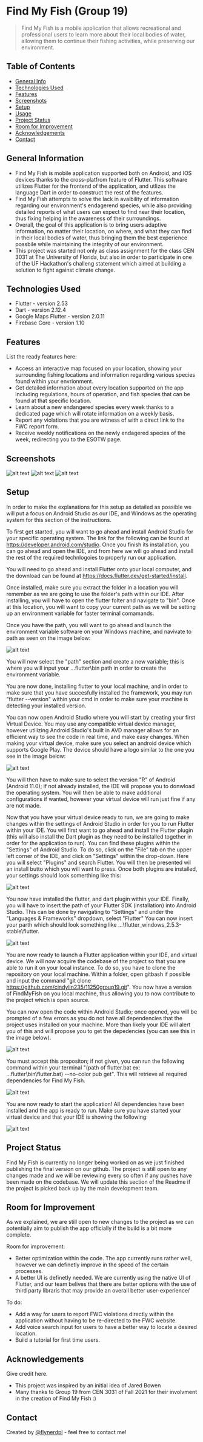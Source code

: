 # Find My Fish (Group 19)
> Find My Fish is a mobile application that allows recreational and professional users to learn more about their local bodies of water, allowing them to continue their fishing activities, while preserving our environment.
## Table of Contents
* [General Info](#general-information)
* [Technologies Used](#technologies-used)
* [Features](#features)
* [Screenshots](#screenshots)
* [Setup](#setup)
* [Usage](#usage)
* [Project Status](#project-status)
* [Room for Improvement](#room-for-improvement)
* [Acknowledgements](#acknowledgements)
* [Contact](#contact)
<!-- * [License](#license) -->


## General Information
- Find My Fish is mobile application supported both on Android, and IOS devices thanks to the cross-platfrom feature of Flutter. This software utilizes Flutter for the frontend of the application, and utlizes the language Dart in order to construct the rest of the features. 
- Find My Fish attempts to solve the lack in avaibility of information regarding our environment's endagerend species, while also providing detailed reports of what users can expect to find near their location, thus fixing helping in the awareness of their surroundings.
- Overall, the goal of this application is to bring users adaptive information, no matter their location, on where, and what they can find in their local bodies of water, thus bringing them the best experience possbile while maintaining the integrity of our environment.
- This project was started not only as class assignment for the class CEN 3031 at The University of Florida, but also in order to participate in one of the UF Hackathon's challeng statement which aimed at building a solution to fight against climate change.


## Technologies Used
- Flutter - version 2.53
- Dart - version 2.12.4
- Google Maps Flutter - version 2.0.11
- Firebase Core - version 1.10


## Features
List the ready features here:
- Access an interactive map focused on your location, showing your surrounding fishing locations and information regarding various species found within your envrionment.
- Get detailed information about every location supported on the app including regulations, hours of operation, and fish species that can be found at that specific location.
- Learn about a new endangered species every week thanks to a dedicated page which will rotate information on a weekly basis.
- Report any violations that you are witness of with a direct link to the FWC report form.
- Receive weekly notifications on the newly endagered species of the week, redirecting you to the ESOTW page.


## Screenshots
![alt text](https://i.ibb.co/D9dB6gN/Google-Maps-page.jpg)
![alt text](https://i.ibb.co/DQMNQgx/locations-page.png)
![alt text](https://i.ibb.co/yWq9ZRL/notifications.png)

## Setup
In order to make the explanations for this setup as detailed as possible we will put a focus on Android Studio as our IDE, and Windows as the operating system for this section of the instructions.

To first get started, you will want to go ahead and install Android Studio for your specific operating system. The link for the following can be found at https://developer.android.com/studio. Once you finish its installation, you can go ahead and open the IDE, and from here we will go ahead and install the rest of the required technlogoies to properly run our application.

You will need to go ahead and install Flutter onto your local computer, and the download can be found at https://docs.flutter.dev/get-started/install.

Once installed, make sure you extract the folder in a location you will remember as we are going to use the folder's path within our IDE. After installing, you will have to open the flutter folter and navigate to "bin". Once at this location, you will want to copy your current path as we will be setting up an environment variable for faster terminal comamands.

Once you have the path, you will want to go ahead and launch the environment variable software on your Windows machine, and navivate to path as seen on the image below:

![alt text](https://i.ibb.co/ygVKvJ1/path.png)

You will now select the "path" section and create a new variable; this is where you will input your ...flutter\bin path in order to create the environment variable.

You are now done, installing flutter to your local machine, and in order to make sure that you have succesfully installed the framework, you may run "flutter --version" within your cmd in order to make sure your machine is detecting your installed version.

You can now open Android Studio where you will start by creating your first Virtual Device. You may use any compatible virtual device manager, however utilizing Android Studio's built in AVD manager allows for an efficient way to see the code in real time, and make easy changes. When making your virtual device, make sure you select an android device which supports Google Play. The device should have a logo similar to the one you see in the image below:

![alt text](https://i.ibb.co/W6kqLHD/avd-manager.png)

You will then have to make sure to select the version "R" of Android (Android 11.0); if not already installed, the IDE will propose you to donwload the operating system. You will then be able to make additional configurations if wanted, however your virtual device will run just fine if any are not made.

Now that you have your virtual device ready to run, we are going to make changes within the settings of Android Studio in order for you to run Flutter within your IDE. You will first want to go ahead and install the Flutter plugin (this will also install the Dart plugin as they need to be installed together in order for the application to run). You can find these plugins within the "Settings" of Android Studio. To do so, click on the "File" tab on the upper left corner of the IDE, and click on "Settings" within the drop-down. Here you will select "Plugins" and search Flutter. You will then be presented wil an install butto which you will want to press. Once both plugins are installed, your settings should look somerthing like this:

![alt text](https://i.ibb.co/M1fLYJ0/flutter-settings.png)

You now have installed the flutter, and dart plugin within your IDE. Finally, you will have to insert the path of your Flutter SDK (installation) into Android Studio. This can be done by navigating to "Settings" and under the "Languages & Frameworks" dropdown, select "Flutter" You can now insert your parth which should look something like ...\flutter_windows_2.5.3-stable\flutter. 

![alt text](https://i.ibb.co/CWkycR5/download-path.png)

You are now ready to launch a Flutter application within your IDE, and virtual device. We will now acquire the codebase of the project so that you are able to run it on your local instance. To do so, you have to clone the repository on your local machine. Within a folder, open gitbash if possible and input the command "git clone https://github.com/cindylin235/11250group19.git". You now have a version of FindMyFish on you local machine, thus allowing you to now contribute to the project which is open source.

You can now open the code within Android Studio; once opened, you will be prompted of a few errors as you do not have all dependencies that the project uses installed on your machine. More than likely your IDE will alert you of this and will propose you to get the depedencies (you can see this in the image below).

![alt text](https://i.ibb.co/R6zbs6Y/alerty.png)

 You must accept this propositon; if not given, you can run the following command within your terminal "(path of flutter.bat ex: ...flutter\bin\flutter.bat) --no-color pub get". This will retrieve all required dependencies for Find My Fish.
 
 ![alt text](https://i.ibb.co/5r9hxrt/command.png)

You are now ready to start the application! All dependencies have been installed and the app is ready to run. Make sure you have started your virtual device and that your IDE is showing the following:

 ![alt text](https://i.ibb.co/bP0w0CD/sdk.png)


## Project Status
Find My Fish is currently no longer being worked on as we just finished publishing the final version on our github. The project is still open to any changes made and we will be reviewing every so often if any pushes have been made on the codebase. We will update this section of the Readme if the project is picked back up by the main development team.


## Room for Improvement
As we explained, we are still open to new changes to the project as we can potentially aim to publish the app officially if the build is a bit more complete.

Room for improvement:
- Better optimization within the code. The app currently runs rather well, however we can definetly improve in the speed of the certain processes.
- A better UI is definetly needed. We are currently using the native UI of Flutter, and our team belives that there are better options with the use of third party libraris that may provide an overall better user-experience/

To do:
- Add a way for users to report FWC violations directly within the application without having to be re-directed to the FWC website.
- Add voice search input for users to have a better way to locate a desired location.
- Build a tutorial for first time users.


## Acknowledgements
Give credit here.
- This project was inspired by an initial idea of Jared Bowen
- Many thanks to Group 19 from CEN 3031 of Fall 2021 for their involvment in the creation of Find My Fish :)


## Contact
Created by [@flynerdpl](https://www.flynerd.pl/) - feel free to contact me!


<!-- Optional -->
<!-- ## License -->
<!-- This project is open source and available under the [... License](). -->

<!-- You don't have to include all sections - just the one's relevant to your project -->
